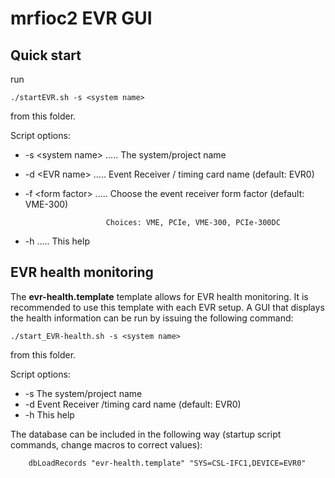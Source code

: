 # mrfioc2 EVR GUI
## Quick start
run 

    ./startEVR.sh -s <system name>
from this folder.

Script options:

 - -s <system name\> ..... The system/project name
 - -d <EVR name\>    ..... Event Receiver / timing card name (default: EVR0)
 - -f <form factor\> ..... Choose the event receiver form factor (default: VME-300)
 
	                     Choices: VME, PCIe, VME-300, PCIe-300DC

 - -h ..... This help


## EVR health monitoring
The __evr-health.template__ template allows for EVR health monitoring. It is recommended to use this template with each EVR setup. A GUI that displays the health information can be run by issuing the following command:

    ./start_EVR-health.sh -s <system name>
from this folder.

Script options:

 - -s <system name>     The system/project name
 - -d <EVR name>        Event Receiver /timing card name (default: EVR0)
 - -h                   This help


The database can be included in the following way (startup script commands, change macros to correct values): 

		dbLoadRecords "evr-health.template" "SYS=CSL-IFC1,DEVICE=EVR0"

